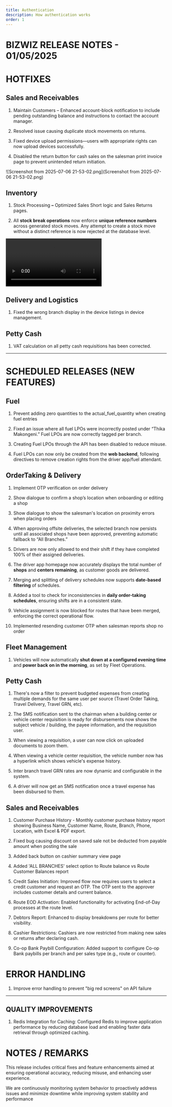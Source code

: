 ```yaml
---
title: Authentication
description: How authentication works
order: 1
---
```

# **BIZWIZ RELEASE NOTES - 01/05/2025**

# **HOTFIXES**

## **Sales and Receivables**

1.  Maintain Customers – Enhanced account-block notification to include pending outstanding balance and instructions to contact the account manager.
    
2.  Resolved issue causing duplicate stock movements on returns.
    
3.  Fixed device upload permissions—users with appropriate rights can now upload devices successfully.
    
4.  Disabled the return button for cash sales on the salesman print invoice page to prevent unintended return initiation.
    

!\[Screenshot from 2025-07-06 21-53-02.png\](Screenshot from 2025-07-06 21-53-02.png)

## **Inventory** 

1.  Stock Processing **–** Optimized Sales Short logic and Sales Returns pages.
    
2.  All **stock break operations** now enforce **unique reference numbers** across generated stock moves. Any attempt to create a stock move without a distinct reference is now rejected at the database level.
    

<video src="WhatsApp Video 2025-07-06 at 1.02.10 AM.mp4" controls></video>

## **Delivery and Logistics**

1.  Fixed the wrong branch display in the device listings in device management.
    

## **Petty Cash**

1.  VAT calculation on all petty cash requisitions has been corrected.
    

* * *

# **SCHEDULED RELEASES (NEW FEATURES)**

## **Fuel**

1.  Prevent adding zero quantities to the actual\_fuel\_quantity when creating fuel entries
    
2.  Fixed an issue where all fuel LPOs were incorrectly posted under “Thika Makongeni.” Fuel LPOs are now correctly tagged per branch.
    
3.  Creating Fuel LPOs through the API has been disabled to reduce misuse.
    
4.  Fuel LPOs can now only be created from the **web backend**, following directives to remove creation rights from the driver app/fuel attendant. 
    

## **OrderTaking & Delivery**

1.  Implement OTP verification on order delivery
    
2.  Show dialogue to confirm a shop’s location when onboarding or editing a shop
    
3.  Show dialogue to show the salesman's location on proximity errors when placing orders
    
4.  When approving offsite deliveries, the selected branch now persists until all associated shops have been approved, preventing automatic fallback to “All Branches.”
    
5.  Drivers are now only allowed to end their shift if they have completed 100% of their assigned deliveries.
    
6.  The driver app homepage now accurately displays the total number of **shops** and **centers remaining**, as customer goods are delivered.
    
7.  Merging and splitting of delivery schedules now supports **date-based filtering** of schedules.
    
8.  Added a tool to check for inconsistencies in **daily order-taking schedules**, ensuring shifts are in a consistent state.
    
9.  Vehicle assignment is now blocked for routes that have been merged, enforcing the correct operational flow.
    
10.  Implemented resending customer OTP when salesman reports shop no order
    

## **Fleet Management**

1.  Vehicles will now automatically **shut down at a configured evening time** and **power back on in the morning**, as set by Fleet Operations.
    

## **Petty Cash**

1.  There's now a filter to prevent budgeted expenses from creating multiple demands for the same user per source (Travel Order Taking, Travel Delivery, Travel GRN, etc).
    
2.  The SMS notification sent to the chairman when a building center or vehicle center requisition is ready for disbursements now shows the subject vehicle / building, the payee information, and the requisition user.
    
3.  When viewing a requisition, a user can now click on uploaded documents to zoom them.
    
4.  When viewing a vehicle center requisition, the vehicle number now has a hyperlink which shows vehicle's expense history.
    
5.  Inter branch travel GRN rates are now dynamic and configurable in the system.
    
6.  A driver will now get an SMS notification once a travel expense has been disbursed to them.
    

## **Sales and Receivables**

1.  Customer Purchase History - Monthly customer purchase history report showing Business Name, Customer Name, Route, Branch, Phone, Location, with Excel & PDF export.
    
2.  Fixed bug causing discount on saved sale not be deducted from payable amount when posting the sale
    
3.  Added back button on cashier summary view page
    
4.  Added 'ALL BRANCHES' select option to Route balance vs Route Customer Balances report
    
5.  Credit Sales Initiation: Improved flow now requires users to select a credit customer and request an OTP. The OTP sent to the approver includes customer details and current balance.
    
6.  Route EOD Activation: Enabled functionality for activating End-of-Day processes at the route level.
    
7.  Debtors Report: Enhanced to display breakdowns per route for better visibility.
    
8.  Cashier Restrictions: Cashiers are now restricted from making new sales or returns after declaring cash.
    
9.  Co-op Bank Paybill Configuration: Added support to configure Co-op Bank paybills per branch and per sales type (e.g., route or counter).
    

# **ERROR HANDLING**

1.  Improve error handling to prevent "big red screens" on API failure
    

* * *

## **QUALITY IMPROVEMENTS**

1.  Redis Integration for Caching: Configured Redis to improve application performance by reducing database load and enabling faster data retrieval through optimized caching.
    

# **NOTES / REMARKS**

This release includes critical fixes and feature enhancements aimed at ensuring operational accuracy, reducing misuse, and enhancing user experience.

We are continuously monitoring system behavior to proactively address issues and minimize downtime while improving system stability and performance
